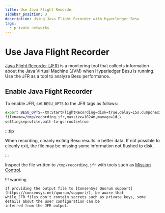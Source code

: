 ```yaml
---
title: Use Java Flight Recorder
sidebar_position: 3
description: Using Java Flight Recorder with Hyperledger Besu
tags:
  - private networks
---
```


# Use Java Flight Recorder

[Java Flight Recorder (JFR)](https://docs.oracle.com/javacomponents/jmc-5-4/jfr-runtime-guide/about.htm#JFRUH170) is a monitoring tool that collects information about the Java Virtual Machine (JVM) when Hyperledger Besu is running. Use the JFR as a tool to analyze Besu performance.

## Enable Java Flight Recorder

To enable JFR, set `BESU_OPTS` to the JFR tags as follows:

```bash
export BESU_OPTS=-XX:StartFlightRecording=disk=true,delay=15s,dumponexit=true,\
filename=/tmp/recording.jfr,maxsize=1024m,maxage=1d,\
settings=profile,path-to-gc-roots=true
```

:::tip

When recording, cleanly exiting Besu results in better data. If not possible to cleanly exit, the file may be missing some information not flushed to disk.

:::

Inspect the file written to `/tmp/recording.jfr` with tools such as [Mission Control](https://docs.oracle.com/javacomponents/jmc-5-5/jmc-user-guide/intro.htm#JMCCI109).

!!! warning

    If providing the output file to [ConsenSys Quorum support](https://consensys.net/quorum/support/), be aware that
    while JFR files don't contain secrets such as private keys, some details about the user configuration can be
    inferred from the JFR output.
